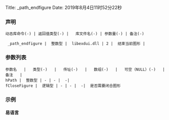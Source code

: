 Title: _path_endfigure
Date: 2019年8月4日11时52分22秒

### 声明


```table
动态库命令(-) | 返回值类型(-) |   库文件名(-) | 参数量(-) | 备注(-)

 _path_endfigure |  整数型 |  libexdui.dll | 2 |  结束当前图形 | 
```


### 参数列表

```table
参数名   |   类型(-)   |   传址(-)   |   数组(-)   |   可空（NULL）(-)   |   备注   |
hPath |  整数型 | - | - |  -| 
fCloseFigure |  逻辑型 | - | - |  -|  是否需要闭合图形
```




### 示例
#### 易语言
```c

```